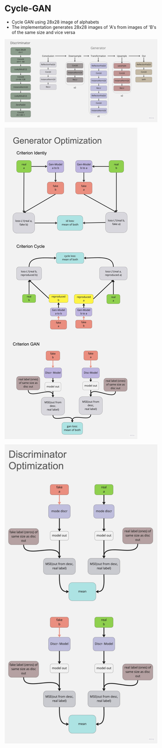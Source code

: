 # Cycle-GAN
- Cycle GAN using 28x28 image of alphabets
- The implementation generates 28x28 images of 'A's from images of 'B's of the same size and vice versa

![arch](rd_files/arch.jpg)


![arch](rd_files/gen.jpg)


![arch](rd_files/discr.jpg)

